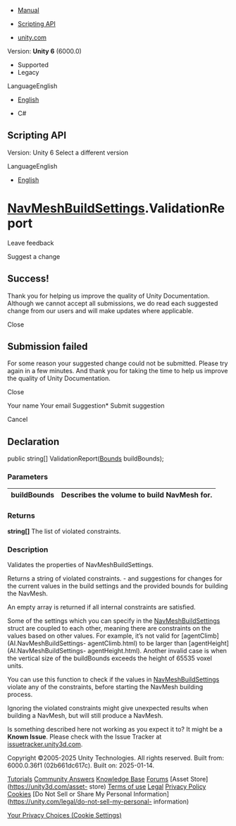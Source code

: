 [ ]()

  * [Manual](../Manual/index.html)
  * [Scripting API](../ScriptReference/index.html)

  * [unity.com](https://unity.com/)

Version: **Unity 6** (6000.0)

  * Supported
  * Legacy

LanguageEnglish

  * [English]()

  * C#

[ ](https://docs.unity3d.com)

## Scripting API

Version: Unity 6 Select a different version

LanguageEnglish

  * [English]()

#  [NavMeshBuildSettings](AI.NavMeshBuildSettings.html).ValidationReport

Leave feedback

Suggest a change

## Success!

Thank you for helping us improve the quality of Unity Documentation. Although
we cannot accept all submissions, we do read each suggested change from our
users and will make updates where applicable.

Close

## Submission failed

For some reason your suggested change could not be submitted. Please <a>try
again</a> in a few minutes. And thank you for taking the time to help us
improve the quality of Unity Documentation.

Close

Your name Your email Suggestion* Submit suggestion

Cancel

[ ]()

## Declaration

public string[] ValidationReport([Bounds](Bounds.html) buildBounds);

### Parameters

buildBounds | Describes the volume to build NavMesh for.  
---|---  
  
### Returns

**string[]** The list of violated constraints.

### Description

Validates the properties of NavMeshBuildSettings.

Returns a string of violated constraints. - and suggestions for changes for
the current values in the build settings and the provided bounds for building
the NavMesh.  
  
An empty array is returned if all internal constraints are satisfied.  
  
Some of the settings which you can specify in the
[NavMeshBuildSettings](AI.NavMeshBuildSettings.html) struct are coupled to
each other, meaning there are constraints on the values based on other values.
For example, it’s not valid for [agentClimb](AI.NavMeshBuildSettings-
agentClimb.html) to be larger than [agentHeight](AI.NavMeshBuildSettings-
agentHeight.html). Another invalid case is when the vertical size of the
buildBounds exceeds the height of 65535 voxel units.  
  
You can use this function to check if the values in
[NavMeshBuildSettings](AI.NavMeshBuildSettings.html) violate any of the
constraints, before starting the NavMesh building process.  
  
Ignoring the violated constraints might give unexpected results when building
a NavMesh, but will still produce a NavMesh.

Is something described here not working as you expect it to? It might be a
**Known Issue**. Please check with the Issue Tracker at
[issuetracker.unity3d.com](https://issuetracker.unity3d.com).

Copyright ©2005-2025 Unity Technologies. All rights reserved. Built from:
6000.0.36f1 (02b661dc617c). Built on: 2025-01-14.

[Tutorials](https://unity3d.com/learn) [Community
Answers](https://answers.unity3d.com) [Knowledge
Base](https://support.unity3d.com/hc/en-us)
[Forums](https://forum.unity3d.com) [Asset Store](https://unity3d.com/asset-
store) [Terms of use](https://docs.unity3d.com/Manual/TermsOfUse.html)
[Legal](https://unity.com/legal) [Privacy
Policy](https://unity.com/legal/privacy-policy)
[Cookies](https://unity.com/legal/cookie-policy) [Do Not Sell or Share My
Personal Information](https://unity.com/legal/do-not-sell-my-personal-
information)

[Your Privacy Choices (Cookie Settings)](javascript:void\(0\);)

